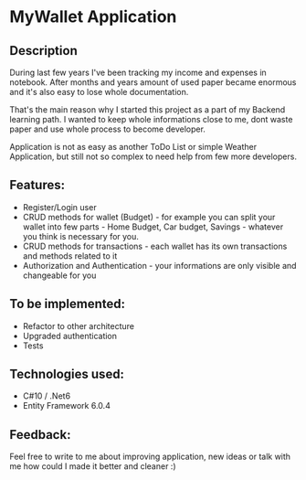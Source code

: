 # **MyWallet Application**

## **Description**

During last few years I've been tracking my income and expenses in notebook. After months and years amount of used paper became enormous and it's also easy to lose whole documentation.

That's the main reason why I started this project as a part of my Backend learning path. I wanted to keep whole informations close to me, dont waste paper and use whole process to become developer.

Application is not as easy as another ToDo List or simple Weather Application, but still not so complex to need help from few more developers.

## **Features:**

- Register/Login user
- CRUD methods for wallet (Budget) - for example you can split your wallet into few parts - Home Budget, Car budget, Savings - whatever you think is necessary for you.
- CRUD methods for transactions - each wallet has its own transactions and methods related to it
- Authorization and Authentication - your informations are only visible and changeable for you

## **To be implemented:**

- Refactor to other architecture
- Upgraded authentication
- Tests


## **Technologies used:**

- C#10 / .Net6
- Entity Framework 6.0.4

## **Feedback:**

Feel free to write to me about improving application, new ideas or talk with me how could I made it better and cleaner :)








